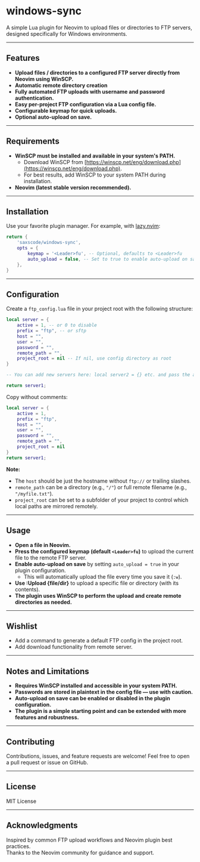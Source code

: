 # windows-sync

A simple Lua plugin for Neovim to upload files or directories to FTP servers, designed specifically for Windows environments.

---

## Features

- **Upload files / directories to a configured FTP server directly from Neovim using WinSCP.**
- **Automatic remote directory creation**
- **Fully automated FTP uploads with username and password authentication.**
- **Easy per-project FTP configuration via a Lua config file.**
- **Configurable keymap for quick uploads.**
- **Optional auto-upload on save.**

---

## Requirements

- **WinSCP must be installed and available in your system's PATH.**
  - Download WinSCP from [https://winscp.net/eng/download.php](https://winscp.net/eng/download.php).
  - For best results, add WinSCP to your system PATH during installation.
- **Neovim (latest stable version recommended).**

---

## Installation

Use your favorite plugin manager. For example, with [lazy.nvim](https://github.com/folke/lazy.nvim):

```lua
return {
    'saxscode/windows-sync',
    opts = {
        keymap = '<Leader>fu', -- Optional, defaults to <Leader>fu
        auto_upload = false, -- Set to true to enable auto-upload on save
    },
}
```

---

## Configuration

Create a `ftp_config.lua` file in your project root with the following structure:

```lua
local server = {
    active = 1, -- or 0 to disable
    prefix = "ftp", -- or sftp
    host = "", 
    user = "",
    password = "",
    remote_path = "",
    project_root = nil -- If nil, use config directory as root
}

-- You can add new servers here: local server2 = {} etc. and pass the active server in return

return server1;
```

Copy without comments:
```lua
local server = {
    active = 1,
    prefix = "ftp",
    host = "", 
    user = "",
    password = "",
    remote_path = "",
    project_root = nil 
}
return server1;
```

**Note:**  
- The `host` should be just the hostname without `ftp://` or trailing slashes.  
- `remote_path` can be a directory (e.g., `"/"`) or full remote filename (e.g., `"/myfile.txt"`).
- `project_root` can be set to a subfolder of your project to control which local paths are mirrored remotely.

---

## Usage

- **Open a file in Neovim.**
- **Press the configured keymap (default `<Leader>fu`)** to upload the current file to the remote FTP server.
- **Enable auto-upload on save** by setting `auto_upload = true` in your plugin configuration.
  - This will automatically upload the file every time you save it (`:w`).
- **Use :Upload {file/dir}** to upload a specific file or directory (with its contents). 
- **The plugin uses WinSCP to perform the upload and create remote directories as needed.**

---

## Wishlist
- Add a command to generate a default FTP config in the project root.
- Add download functionality from remote server.

---

## Notes and Limitations

- **Requires WinSCP installed and accessible in your system PATH.**
- **Passwords are stored in plaintext in the config file — use with caution.**
- **Auto-upload on save can be enabled or disabled in the plugin configuration.**
- **The plugin is a simple starting point and can be extended with more features and robustness.**

---

## Contributing

Contributions, issues, and feature requests are welcome! Feel free to open a pull request or issue on GitHub.

---

## License

MIT License

---

## Acknowledgments

Inspired by common FTP upload workflows and Neovim plugin best practices.  
Thanks to the Neovim community for guidance and support.
